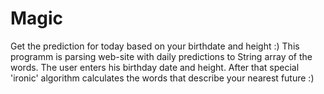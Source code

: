# Magic
Get the prediction for today based on your birthdate and height :)
This programm is parsing web-site with daily predictions to String array of the words. The user enters his birthday date and height.
After that special 'ironic' algorithm calculates the words that describe your nearest future :)
